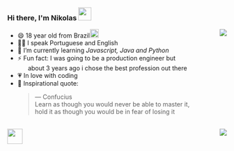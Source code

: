 ### Hi there, I'm Nikolas <img src="https://raw.githubusercontent.com/MartinHeinz/MartinHeinz/master/wave.gif" width="30px">
<img align="right" src="https://github-readme-stats.vercel.app/api/top-langs/?username=nikolas-virionis&theme=algolia" />

- 😄 18 year old from Brazil<img src="https://acegif.com/wp-content/gif/brazilian-flag-14.gif" width = "20px"><br>
- 👩‍💻 I speak Portuguese and English<br>
- 🌱 I’m currently learning _Javascript, Java and Python_<br>
- ⚡ Fun fact: I was going to be a production engineer but <br>&nbsp;&nbsp;&nbsp;&nbsp;&nbsp;
              about 3 years ago i chose the best profession out there<br>
- 💗 In love with coding<br>
- 📖 Inspirational quote:<br>
  > — Confucius<br>
  > Learn as though you would never be able to master it,<br>
  > hold it as though you would be in fear of losing it
<br>
<a style="align-items: center; float: left;" href="https://www.linkedin.com/in/nikolas-barcha-virionis-b71228199/"><img src="https://image.flaticon.com/icons/png/512/174/174857.png" width = "35px"></a></sub>
<img align="right" float="right"  src="https://github-readme-stats.vercel.app/api?username=nikolas-virionis&show_icons=true&hide=contribs,prs&cache_seconds=86400&theme=algolia" />
